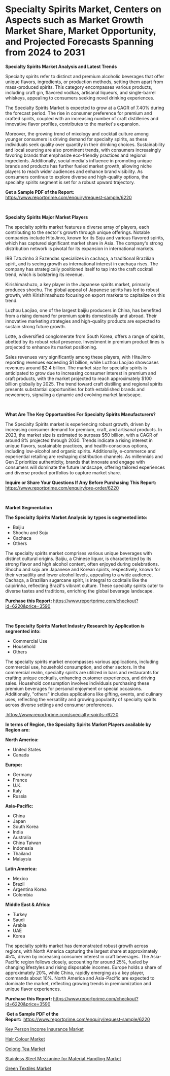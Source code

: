 <p><h1>Specialty Spirits Market, Centers on Aspects such as Market Growth Market Share, Market Opportunity, and Projected Forecasts Spanning from 2024 to 2031</h1></p><p><strong>Specialty Spirits Market Analysis and Latest Trends</strong></p>
<p><p>Specialty spirits refer to distinct and premium alcoholic beverages that offer unique flavors, ingredients, or production methods, setting them apart from mass-produced spirits. This category encompasses various products, including craft gin, flavored vodkas, artisanal liqueurs, and single-barrel whiskeys, appealing to consumers seeking novel drinking experiences.</p><p>The Specialty Spirits Market is expected to grow at a CAGR of 7.40% during the forecast period. The rise in consumer preference for premium and crafted spirits, coupled with an increasing number of craft distilleries and innovative flavor profiles, contributes to the market's expansion. </p><p>Moreover, the growing trend of mixology and cocktail culture among younger consumers is driving demand for specialty spirits, as these individuals seek quality over quantity in their drinking choices. Sustainability and local sourcing are also prominent trends, with consumers increasingly favoring brands that emphasize eco-friendly practices and regional ingredients. Additionally, social media's influence in promoting unique brands and products has further fueled market growth, allowing niche players to reach wider audiences and enhance brand visibility. As consumers continue to explore diverse and high-quality options, the specialty spirits segment is set for a robust upward trajectory.</p></p>
<p><strong>Get a Sample PDF of the Report:&nbsp;</strong> <a href="https://www.reportprime.com/enquiry/request-sample/6220?utm_campaign=1131&utm_medium=2&utm_source=Github&utm_content=ia&utm_term=25112024&utm_id=specialty-spirits">https://www.reportprime.com/enquiry/request-sample/6220</a></p>
<p>&nbsp;</p>
<p><strong>Specialty Spirits Major Market Players</strong></p>
<p><p>The specialty spirits market features a diverse array of players, each contributing to the sector's growth through unique offerings. Notable companies include HiteJinro, known for its Soju and various flavored spirits, which has captured significant market share in Asia. The company's strong distribution network is pivotal for its expansion in international markets.</p><p>IRB Tatuzinho 3 Fazendas specializes in cachaça, a traditional Brazilian spirit, and is seeing growth as international interest in cachaça rises. The company has strategically positioned itself to tap into the craft cocktail trend, which is bolstering its revenue.</p><p>Kirishimashuzo, a key player in the Japanese spirits market, primarily produces shochu. The global appeal of Japanese spirits has led to robust growth, with Kirishimashuzo focusing on export markets to capitalize on this trend.</p><p>Luzhou Laojiao, one of the largest baijiu producers in China, has benefited from a rising demand for premium spirits domestically and abroad. Their innovative marketing strategies and high-quality products are expected to sustain strong future growth.</p><p>Lotte, a diversified conglomerate from South Korea, offers a range of spirits, abetted by its robust retail presence. Investment in premium product lines is projected to enhance its market positioning.</p><p>Sales revenues vary significantly among these players, with HiteJinro reporting revenues exceeding $1 billion, while Luzhou Laojiao showcases revenues around $2.4 billion. The market size for specialty spirits is anticipated to grow due to increasing consumer interest in premium and craft products, with the market projected to reach approximately $100 billion globally by 2025. The trend toward craft distilling and regional spirits presents substantial opportunities for both established brands and newcomers, signaling a dynamic and evolving market landscape.</p></p>
<p>&nbsp;</p>
<p><strong>What Are The Key Opportunities For Specialty Spirits Manufacturers?</strong></p>
<p><p>The Specialty Spirits market is experiencing robust growth, driven by increasing consumer demand for premium, craft, and artisanal products. In 2023, the market size is estimated to surpass $50 billion, with a CAGR of around 8% projected through 2030. Trends indicate a rising interest in unique flavors, sustainable practices, and health-conscious options, including low-alcohol and organic spirits. Additionally, e-commerce and experiential retailing are reshaping distribution channels. As millennials and Gen Z prioritize authenticity, brands that innovate and engage with consumers will dominate the future landscape, offering tailored experiences and diverse product portfolios to capture market share.</p></p>
<p><strong>Inquire or Share Your Questions If Any Before Purchasing This Report:</strong> <a href="https://www.reportprime.com/enquiry/pre-order/6220?utm_campaign=1131&utm_medium=2&utm_source=Github&utm_content=ia&utm_term=25112024&utm_id=specialty-spirits">https://www.reportprime.com/enquiry/pre-order/6220</a></p>
<p>&nbsp;</p>
<p><strong>Market Segmentation</strong></p>
<p><strong>The Specialty Spirits Market Analysis by types is segmented into:</strong></p>
<p><ul><li>Baijiu</li><li>Shochu and Soju</li><li>Cachaca</li><li>Others</li></ul></p>
<p><p>The specialty spirits market comprises various unique beverages with distinct cultural origins. Baijiu, a Chinese liquor, is characterized by its strong flavor and high alcohol content, often enjoyed during celebrations. Shochu and soju are Japanese and Korean spirits, respectively, known for their versatility and lower alcohol levels, appealing to a wide audience. Cachaça, a Brazilian sugarcane spirit, is integral to cocktails like the caipirinha, reflecting Brazil's vibrant culture. These specialty spirits cater to diverse tastes and traditions, enriching the global beverage landscape.</p></p>
<p><strong>Purchase this Report:&nbsp;</strong><a href="https://www.reportprime.com/checkout?id=6220&price=3590&utm_campaign=1131&utm_medium=2&utm_source=Github&utm_content=ia&utm_term=25112024&utm_id=specialty-spirits">https://www.reportprime.com/checkout?id=6220&price=3590</a></p>
<p>&nbsp;</p>
<p><strong>The Specialty Spirits Market Industry Research by Application is segmented into:</strong></p>
<p><ul><li>Commercial Use</li><li>Household</li><li>Others</li></ul></p>
<p><p>The specialty spirits market encompasses various applications, including commercial use, household consumption, and other sectors. In the commercial realm, specialty spirits are utilized in bars and restaurants for crafting unique cocktails, enhancing customer experiences, and driving sales. Household consumption involves individuals purchasing these premium beverages for personal enjoyment or special occasions. Additionally, "others" includes applications like gifting, events, and culinary uses, reflecting the versatility and growing popularity of specialty spirits across diverse settings and consumer preferences.</p></p>
<p><a href="https://www.reportprime.com/specialty-spirits-r6220?utm_campaign=1131&utm_medium=2&utm_source=Github&utm_content=ia&utm_term=25112024&utm_id=specialty-spirits">&nbsp;https://www.reportprime.com/specialty-spirits-r6220</a></p>
<p><strong>In terms of Region, the Specialty Spirits Market Players available by Region are:</strong></p>
<p>
    <p> <strong> North America: </strong>
        <ul>
            <li>United States</li>
            <li>Canada</li>
        </ul>
        </p> 
    <p> <strong> Europe: </strong>
        <ul>
            <li>Germany</li>
            <li>France</li>
            <li>U.K.</li>
            <li>Italy</li>
            <li>Russia</li>
        </ul>
        </p> 
    <p> <strong> Asia-Pacific: </strong>
        <ul>
            <li>China</li>
            <li>Japan</li>
            <li>South Korea</li>
            <li>India</li>
            <li>Australia</li>
            <li>China Taiwan</li>
            <li>Indonesia</li>
            <li>Thailand</li>
            <li>Malaysia</li>
        </ul>
        </p> 
    <p> <strong> Latin America: </strong>
        <ul>
            <li>Mexico</li>
            <li>Brazil</li>
            <li>Argentina Korea</li>
            <li>Colombia</li>
        </ul>
        </p> 
    <p> <strong> Middle East & Africa: </strong>
        <ul>
            <li>Turkey</li>
            <li>Saudi</li>
            <li>Arabia</li>
            <li>UAE</li>
            <li>Korea</li>
        </ul>
    </p>
    </p>
<p><p>The specialty spirits market has demonstrated robust growth across regions, with North America capturing the largest share at approximately 45%, driven by increasing consumer interest in craft beverages. The Asia-Pacific region follows closely, accounting for around 25%, fueled by changing lifestyles and rising disposable incomes. Europe holds a share of approximately 20%, while China, rapidly emerging as a key player, commands about 10%. North America and Asia-Pacific are expected to dominate the market, reflecting growing trends in premiumization and unique flavor experiences.</p></p>
<p><strong>Purchase this Report: </strong><a href="https://www.reportprime.com/checkout?id=6220&price=3590&utm_campaign=1131&utm_medium=2&utm_source=Github&utm_content=ia&utm_term=25112024&utm_id=specialty-spirits">https://www.reportprime.com/checkout?id=6220&price=3590</a></p>
<p>&nbsp;<strong>Get a Sample PDF of the Report:&nbsp;&nbsp;</strong><a href="https://www.reportprime.com/enquiry/request-sample/6220?utm_campaign=1131&utm_medium=2&utm_source=Github&utm_content=ia&utm_term=25112024&utm_id=specialty-spirits">https://www.reportprime.com/enquiry/request-sample/6220</a></p>
<p><strong></strong></p>
<p><p><a href="https://issuu.com/reportprime-2/docs/key-person-income-insurance-market-_a1671cd31e3777?utm_campaign=1131&utm_medium=2&utm_source=Github&utm_content=ia&utm_term=25112024&utm_id=specialty-spirits">Key Person Income Insurance Market</a></p><p><a href="https://www.linkedin.com/pulse/global-hair-colour-market-analysis-key-trends-future-projections-ueg3e?utm_campaign=1131&utm_medium=2&utm_source=Github&utm_content=ia&utm_term=25112024&utm_id=specialty-spirits">Hair Colour Market</a></p><p><a href="https://github.com/CliffMedina6/Market-Research-Report-List-7/blob/main/oolong-tea-market.md?utm_campaign=1131&utm_medium=2&utm_source=Github&utm_content=ia&utm_term=25112024&utm_id=specialty-spirits">Oolong Tea Market</a></p><p><a href="https://issuu.com/reportprime-2/docs/stainless-steel-mezzanine-for-mater_d44bc3834b5492?utm_campaign=1131&utm_medium=2&utm_source=Github&utm_content=ia&utm_term=25112024&utm_id=specialty-spirits">Stainless Steel Mezzanine for Material Handling Market</a></p><p><a href="https://www.linkedin.com/pulse/green-textiles-market-size-share-growth-analysis-type-application-bdmae?utm_campaign=1131&utm_medium=2&utm_source=Github&utm_content=ia&utm_term=25112024&utm_id=specialty-spirits">Green Textiles Market</a></p></p>